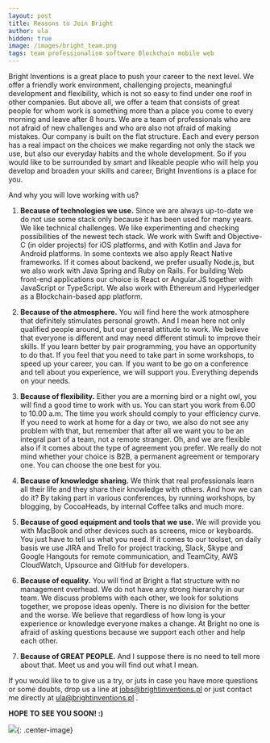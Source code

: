 ```yaml
---
layout: post
title: Reasons to Join Bright 
author: ula
hidden: true
image: /images/bright_team.png
tags: team professionalism software Blockchain mobile web 
---
```


Bright Inventions is a great place to push your career to the next level. We offer a friendly work environment, challenging projects, meaningful development and flexibility, which is not so easy to find under one roof in other companies. But above all, we offer a team that consists of great people for whom work is something more than a place you come to every morning  and leave after 8 hours. We are a team of professionals who are not afraid of new challenges and who are also not afraid of making mistakes. Our company is built on the flat structure. Each and every person has a real impact on the choices we make regarding not only the stack we use, but also our everyday habits and the whole development. So if you would like to be surrounded by smart and likeable people who will help you develop and broaden your skills and career, Bright Inventions is a place for you.

And why you will love working with us?

1. **Because of technologies we use.** Since we are always up-to-date we do not use some stack only because it has been used for many years. We like technical challenges. We like experimenting and checking possibilities of the newest tech stack. We work with Swift and  Objective-C (in older projects) for iOS platforms, and with Kotlin and Java for Android platforms. In some contexts we also apply React Native frameworks. If it comes about backend, we prefer usually Node.js, but we also work with Java Spring and Ruby on Rails. For building Web front-end applications our choice is React or Angular.JS together with JavaScript or TypeScript. We also work with Ethereum and Hyperledger as a Blockchain-based app platform.

2. **Because of the atmosphere.** You will find here the work atmosphere that definitely stimulates personal growth. And I mean here not only qualified people around, but our general attitude to work. We believe that everyone is different and may need different stimuli to improve their skills. If you learn better by pair programming, you have an opportunity to do that. If you feel that you need to take part in some workshops, to speed up your career, you can. If you want to be go on a conference and tell about you experience, we will support you. Everything depends on your needs.
 
3. **Because of flexibility.** Either you are a morning bird or a night owl, you will find a good time to work with us. You can start you work from 6.00 to 10.00 a.m. The time you work should comply to your efficiency curve. If you need to work at home for a day or two, we also do not see any problem with that, but remember that after all we want you to be an integral part of a team, not a remote stranger. Oh, and we are flexible also if it comes about the type of agreement you prefer. We really do not mind whether your choice is B2B, a permanent agreement or temporary one. You can choose the one best for you.

4. **Because of knowledge sharing.** We think that real professionals learn all their life and they share their knowledge with others. And how we can do it? By taking part  in various conferences, by running workshops, by blogging, by CocoaHeads, by internal Coffee talks and much more.

5. **Because of good equipment and tools that we use.** We will provide you with MacBook and other devices such as screens, mice or keyboards. You just have to tell us what you need. If it comes to our toolset, on daily basis we use JIRA and Trello for project tracking, Slack, Skype and Google Hangouts for remote communication, and TeamCity, AWS CloudWatch, Upsource and GitHub for developers.
  
6. **Because of equality.** You will find at Bright  a flat structure with no management overhead. We do not have any strong hierarchy in our team. We discuss problems with each other, we look for solutions together, we propose ideas openly. There is no division for the better and the worse. We believe that regardless of how long is your experience or knowledge everyone makes a change. At Bright no one is afraid of asking questions because we support each other and help each other.

7. **Because of GREAT PEOPLE.** And I suppose there is no need to tell more about that. Meet us and you will find out what I mean.

If you would like to to give us a try, or juts in case you have more questions or some doubts, drop us a line at [jobs@brightinventions.pl](mailto:jobs@brightinventions.pl) or just contact me directly at [ula@brightinventions.pl](mailto:ula@brightinventions.pl) .


**HOPE TO SEE YOU SOON! :)**

![](/images/bright_team.png){: .center-image}
